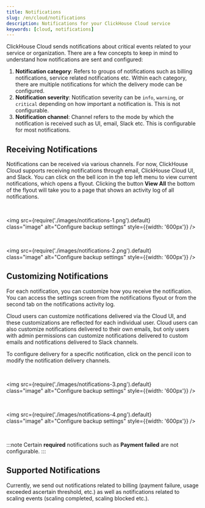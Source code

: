 ```yaml
---
title: Notifications
slug: /en/cloud/notifications
description: Notifications for your ClickHouse Cloud service
keywords: [cloud, notifications]
---
```


ClickHouse Cloud sends notifications about critical events related to your service or organization. There are a few concepts to keep in mind to understand how notifications are sent and configured:

1. **Notification category**: Refers to groups of notifications such as billing notifications, service related notifications etc. Within each category, there are multiple notifications for which the delivery mode can be configured.
2. **Notification severity**: Notification severity can be `info`, `warning`, or `critical` depending on how important a notification is. This is not configurable.
3. **Notification channel**: Channel refers to the mode by which the notification is received such as UI, email, Slack etc. This is configurable for most notifications.

## Receiving Notifications

Notifications can be received via various channels. For now, ClickHouse Cloud supports receiving notifications through email, ClickHouse Cloud UI, and Slack.  You can click on the bell icon in the top left menu to view current notifications, which opens a flyout. Clicking the button **View All** the bottom of the flyout will take you to a page that shows an activity log of all notifications.

<br />

<img src={require('./images/notifications-1.png').default}    
  class="image"
  alt="Configure backup settings"
  style={{width: '600px'}} />

<br />

<img src={require('./images/notifications-2.png').default}    
  class="image"
  alt="Configure backup settings"
  style={{width: '600px'}} />
  


## Customizing Notifications

For each notification, you can customize how you receive the notification. You can access the settings screen from the notifications flyout or from the second tab on the notifications activity log.

Cloud users can customize notifications delivered via the Cloud UI, and these customizations are reflected for each individual user. Cloud users can also customize notifications delivered to their own emails, but only users with admin permissions can customize notifications delivered to custom emails and notifications delivered to Slack channels. 

To configure delivery for a specific notification, click on the pencil icon to modify the notification delivery channels.  

<br />

<img src={require('./images/notifications-3.png').default}    
  class="image"
  alt="Configure backup settings"
  style={{width: '600px'}} />

<br />

<img src={require('./images/notifications-4.png').default}    
  class="image"
  alt="Configure backup settings"
  style={{width: '600px'}} />

<br />

:::note
Certain **required** notifications such as **Payment failed** are not configurable.
:::

## Supported Notifications

Currently, we send out notifications related to billing (payment failure, usage exceeded ascertain threshold, etc.) as well as notifications related to scaling events (scaling completed, scaling blocked etc.).

